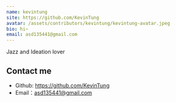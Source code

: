```yaml
---
name: kevintung
site: https://github.com/KevinTung
avatar: /assets/contributors/kevintung/kevintung-avatar.jpeg
bio: hi~
email: asd135441@gmail.com
--- 
```


Jazz and Ideation lover

## Contact me

- Github: <https://github.com/KevinTung>
- Email：<asd135441@gmail.com>
